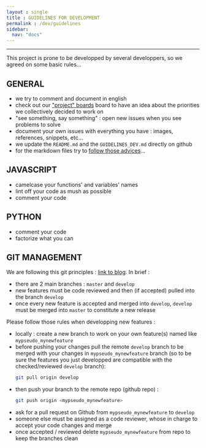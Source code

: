 ```yaml
---
layout : single 
title : GUIDELINES FOR DEVELOPMENT
permalink : /dev/guidelines
sidebar:
  nav: "docs"
---
```


-----
This project is prone to be developped by several developpers, so we agreed on some basic rules...

## GENERAL 

- we try to comment and document in english
- check out our ["project" boards](https://github.com/co-demos/apiviz/projects) board to have an idea about the priorities we collectively decided to work on
- "see something, say something" : open new issues when you see problems to solve
- document your own issues with everything you have : images, references, snippets, etc... 
- we update the `README.md` and the `GUIDELINES_DEV.md` directly on github
- for the markdown files try to [follow those advices](http://www.cirosantilli.com/markdown-style-guide/#dollar-signs-in-shell-code)...

## JAVASCRIPT

- camelcase your functions' and variables' names
- lint off your code as mush as possible
- comment your code

## PYTHON 

- comment your code
- factorize what you can 

## GIT MANAGEMENT

We are following this git principles : [link to blog](https://guillim.github.io/git/2018/04/24/Git-workflow.html). In brief : 
- there are 2 main branches : `master` and `develop`
- new features must be code reviewed and then (if accepted) pulled into the branch `develop`
- once every new feature is accepted and merged into `develop`, `develop` must be merged into `master` to constitute a new release

Please follow those rules when developping new features : 
- locally : create a new branch to work on your own feature(s) named like `mypseudo_mynewfeature`
- before pushing your changes pull the remote `develop` branch to be merged with your changes in `mypseudo_mynewfeature` branch (so to be sure the features you just developped are compatible with the checked/reviewed `develop` branch):
  >
  ```bash
  git pull origin develop
  ```
- then push your branch to the remote repo (github repo) : 
  > 
  ```bash
  git push origin <mypseudo_mynewfeature>
  ```
- ask for a pull request on Github from `mypseudo_mynewfeature` to `develop`
- someone else must be assigned as a code reviewer, whose in charge to accept your code changes and merge
- once accepted / reviewed delete `mypseudo_mynewfeature` from repo to keep the branches clean
